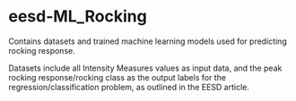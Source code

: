 # eesd-ML_Rocking
Contains datasets and trained machine learning models used for predicting rocking response. 

Datasets include all Intensity Measures values as input data, and the peak rocking response/rocking class as the output labels for the regression/classification problem, as outlined in the EESD article.


